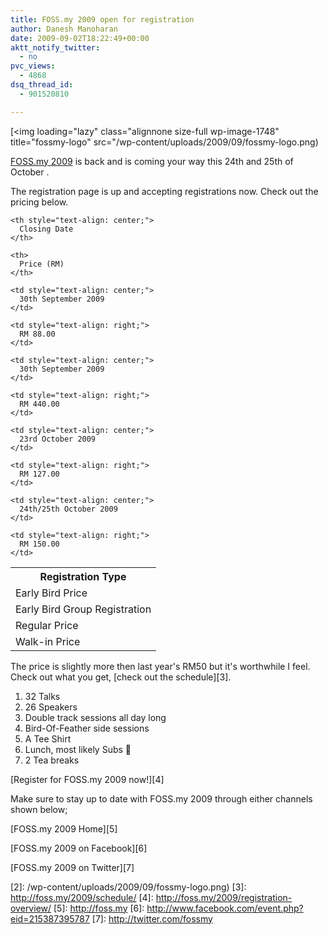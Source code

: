 ```yaml
---
title: FOSS.my 2009 open for registration
author: Danesh Manoharan
date: 2009-09-02T18:22:49+00:00
aktt_notify_twitter:
  - no
pvc_views:
  - 4868
dsq_thread_id:
  - 901520810

---
```

[][1][<img loading="lazy" class="alignnone size-full wp-image-1748" title="fossmy-logo" src="/wp-content/uploads/2009/09/fossmy-logo.png)

[FOSS.my 2009][1] is back and is coming your way this 24th and 25th of October .

The registration page is up and accepting registrations now. Check out the pricing below.

<table border="0" width="400">
  <tr>
    <th style="text-align: center;">
      Registration Type
    </th>
    
    <th style="text-align: center;">
      Closing Date
    </th>
    
    <th>
      Price (RM)
    </th>
  </tr>
  
  <tr>
    <td>
      Early Bird Price
    </td>
    
    <td style="text-align: center;">
      30th September 2009
    </td>
    
    <td style="text-align: right;">
      RM 88.00
    </td>
  </tr>
  
  <tr>
    <td>
      Early Bird Group Registration
    </td>
    
    <td style="text-align: center;">
      30th September 2009
    </td>
    
    <td style="text-align: right;">
      RM 440.00
    </td>
  </tr>
  
  <tr>
    <td>
      Regular Price
    </td>
    
    <td style="text-align: center;">
      23rd October 2009
    </td>
    
    <td style="text-align: right;">
      RM 127.00
    </td>
  </tr>
  
  <tr>
    <td>
      Walk-in Price
    </td>
    
    <td style="text-align: center;">
      24th/25th October 2009
    </td>
    
    <td style="text-align: right;">
      RM 150.00
    </td>
  </tr>
</table>

The price is slightly more then last year's RM50 but it's worthwhile I feel. Check out what you get, [check out the schedule][3].

  1. 32 Talks
  2. 26 Speakers
  3. Double track sessions all day long
  4. Bird-Of-Feather side sessions
  5. A Tee Shirt
  6. Lunch, most likely Subs 🙂
  7. 2 Tea breaks

[Register for FOSS.my 2009 now!][4]

Make sure to stay up to date with FOSS.my 2009 through either channels shown below;

[FOSS.my 2009 Home][5]

[FOSS.my 2009 on Facebook][6]

[FOSS.my 2009 on Twitter][7]

 [1]: http://foss.my/2009/
 [2]: /wp-content/uploads/2009/09/fossmy-logo.png)
 [3]: http://foss.my/2009/schedule/
 [4]: http://foss.my/2009/registration-overview/
 [5]: http://foss.my
 [6]: http://www.facebook.com/event.php?eid=215387395787
 [7]: http://twitter.com/fossmy